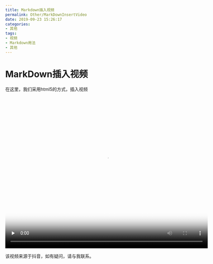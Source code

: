 ```yaml
---
title: Markdown插入视频
permalink: Other/MarkDownInsertVideo
date: 2019-09-23 15:26:17
categories:
- 其他
tags:
- 视频
- Markdown用法
- 其他
---
```

# MarkDown插入视频

在这里，我们采用html5的方式，插入视频

<video id="video" controls="controls" controlslist="nodownload"  width="640" height="480" preload="none" poster="http://static.shengouqiang.cn/blog/img/video/poster.png">
      <source id="mp4" src="http://static.shengouqiang.cn/blog/video/1122.mp4" type="video/mp4">
</video>

该视频来源于抖音，如有疑问，请与我联系。